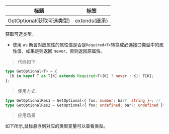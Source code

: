 | 标题                      | 标签          |
| ------------------------- | ------------- |
| GetOptional(获取可选类型) | extends(继承) |

获取可选类型。

- 使用 as 断言对应属性的属性值是否是`Required<T>`转换成必选接口类型中的属性值，如果是则返回 never，否则返回原属性。

> 代码如下:

```ts
type GetOptional<T> = {
  [K in keyof T as T[K] extends Required<T>[K] ? never : K]: T[K];
};
```

> 使用方式:

```ts
type GetOptionalRes1 = GetOptional<{ foo: number; bar?: string }>; //  { bar?: string }
type GetOptionalRes2 = GetOptional<{ foo: undefined; bar?: undefined }>; //  { bar?: undefined }
```

> 应用场景

如下所示,鼠标悬浮到对应的类型变量可以查看类型。

<div class="code-editor" data-url="codes/typescript/demo/GetOptional.ts" data-language="typescript"></div>
